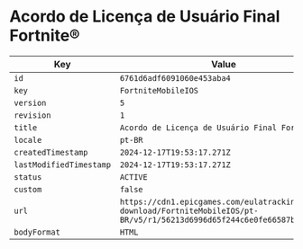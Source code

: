 # Acordo de Licença de Usuário Final Fortnite®

| Key | Value |
| --- | ----- |
| `id` | `6761d6adf6091060e453aba4` |
| `key` | `FortniteMobileIOS` |
| `version` | `5` |
| `revision` | `1` |
| `title` | `Acordo de Licença de Usuário Final Fortnite®` |
| `locale` | `pt-BR` |
| `createdTimestamp` | `2024-12-17T19:53:17.271Z` |
| `lastModifiedTimestamp` | `2024-12-17T19:53:17.271Z` |
| `status` | `ACTIVE` |
| `custom` | `false` |
| `url` | `https://cdn1.epicgames.com/eulatracking-download/FortniteMobileIOS/pt-BR/v5/r1/56213d6996d65f244c6e0fe66587b211.pdf` |
| `bodyFormat` | `HTML` |
